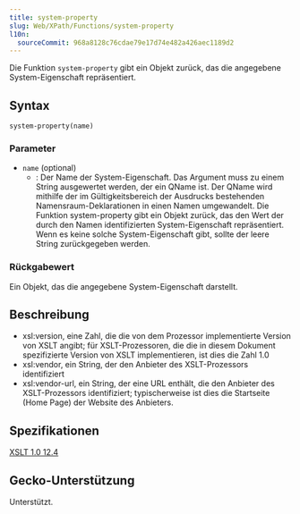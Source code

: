 ```yaml
---
title: system-property
slug: Web/XPath/Functions/system-property
l10n:
  sourceCommit: 968a8128c76cdae79e17d74e482a426aec1189d2
---
```


Die Funktion `system-property` gibt ein Objekt zurück, das die angegebene System-Eigenschaft repräsentiert.

## Syntax

```plain
system-property(name)
```

### Parameter

- `name` (optional)
  - : Der Name der System-Eigenschaft. Das Argument muss zu einem String ausgewertet werden, der ein QName ist. Der QName wird mithilfe der im Gültigkeitsbereich der Ausdrucks bestehenden Namensraum-Deklarationen in einen Namen umgewandelt. Die Funktion system-property gibt ein Objekt zurück, das den Wert der durch den Namen identifizierten System-Eigenschaft repräsentiert. Wenn es keine solche System-Eigenschaft gibt, sollte der leere String zurückgegeben werden.

### Rückgabewert

Ein Objekt, das die angegebene System-Eigenschaft darstellt.

## Beschreibung

- xsl:version, eine Zahl, die die von dem Prozessor implementierte Version von XSLT angibt; für XSLT-Prozessoren, die die in diesem Dokument spezifizierte Version von XSLT implementieren, ist dies die Zahl 1.0
- xsl:vendor, ein String, der den Anbieter des XSLT-Prozessors identifiziert
- xsl:vendor-url, ein String, der eine URL enthält, die den Anbieter des XSLT-Prozessors identifiziert; typischerweise ist dies die Startseite (Home Page) der Website des Anbieters.

## Spezifikationen

[XSLT 1.0 12.4](https://www.w3.org/TR/1999/REC-xslt-19991116/#function-system-property)

## Gecko-Unterstützung

Unterstützt.
